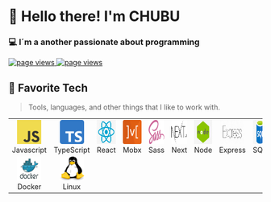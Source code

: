 <h1 align="left">👋 Hello there! I'm CHUBU</h1>
<h3 align="left">💻 I´m a another passionate about programming</h3>
<p align="left">
	<a href="https://github.com/fchubu/fchubu">
		<img src="https://img.shields.io/badge/linked-in-369?style=flat-square&logo=linkedin&logoColor=white&color=blue" alt="page views" />
  </a>
  <a href="https://mailhide.io/e/VB6ZeW2P">
	   <img src="https://img.shields.io/badge/email-reveal-2a8?style=flat-square&logo=gmail&logoColor=white" alt="page views" />
	 </a>
</p>

<h2 align="left">🔨 Favorite Tech</h2> 

> Tools, languages, and other things that I like to work with.

<table>
  <tr>
    <td align="center" width="96">
      <a href="#">
        <img src="./img/js-logo.png" width="48" height="48" alt="javascript" />
      </a>
      <br>Javascript
    </td>
    <td align="center" width="96">
      <a href="#">
        <img src="./img/typescript-log.png" width="48" height="48" alt="typescript" />
      </a>
      <br>TypeScript
    </td>
    <td align="center" width="96">
      <a href="#">
        <img src="./img/react-logo.png" width="48" height="48" alt="react" />
      </a>
      <br>React
    </td>
    <td align="center" width="96">
      <a href="#">
        <img src="./img/mobx-logo.png" width="48" height="48" alt="mobx" />
      </a>
      <br>Mobx
    </td>
    <td align="center" width="96">
      <a href="#">
        <img src="./img/sass-logo.png" width="48" height="48" alt="sass" />
      </a>
      <br>Sass
    </td>
    <td align="center" width="96">
      <a href="#">
        <img src="./img/next-logo.png" width="48" height="48" alt="next-js" />
      </a>
      <br>Next
    </td>
    <td align="center" width="96">
      <a href="#">
        <img src="./img/node-logo.png" width="48" height="48" alt="node-js" />
      </a>
      <br>Node
    </td>
    <td align="center" width="96">
      <a href="#" >
        <img src="./img/express-logo.png" width="48" height="48" alt="express" />
      </a>
      <br>Express
    </td>
    <td align="center" width="96">
      <a href="#">
        <img src="./img/sql-logo.png" width="48" height="48" alt="sql" />
      </a>
      <br>SQL
    </td>
    <td align="center" width="96">
      <a href="#">
        <img src="./img/mongo-logo.png" width="48" height="48" alt="mongodb" />
      </a>
      <br>MongoDB
    </td>
  </tr>
  <tr>
    <td align="center" width="96"> 
      <a href="#" >
        <img src="./img/docker-logo.png" width="48" height="48" alt="docker" />
      </a>
      <br>Docker
    </td>
    <td align="center" width="96">
      <a href="#" >
        <img src="/img/linux-logo.png" width="48" height="48" alt="linux" />
      </a>
      <br>Linux
    </td>
  </tr>
</table>



